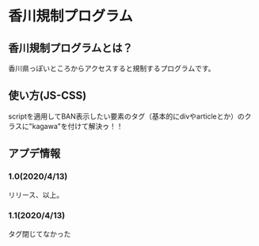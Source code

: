 # 香川規制プログラム
## 香川規制プログラムとは？

香川県っぽいところからアクセスすると規制するプログラムです。

## 使い方(JS-CSS)

scriptを適用してBAN表示したい要素のタグ（基本的にdivやarticleとか）のクラスに"kagawa"を付けて解決ゥ！！

## アプデ情報

### 1.0(2020/4/13)

リリース、以上。

### 1.1(2020/4/13)

タグ閉じてなかった

